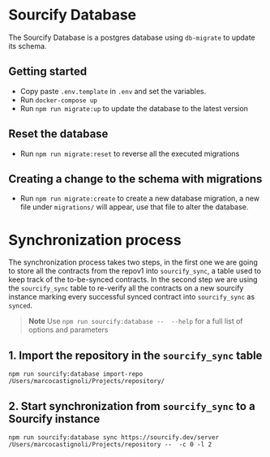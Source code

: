 # Sourcify Database

The Sourcify Database is a postgres database using `db-migrate` to update its schema.

## Getting started

- Copy paste `.env.template` in `.env` and set the variables.
- Run `docker-compose up`
- Run `npm run migrate:up` to update the database to the latest version

## Reset the database

- Run `npm run migrate:reset` to reverse all the executed migrations

## Creating a change to the schema with migrations

- Run `npm run migrate:create` to create a new database migration, a new file under `migrations/` will appear, use that file to alter the database.

# Synchronization process

The synchronization process takes two steps, in the first one we are going to store all the contracts from the repov1 into `sourcify_sync`, a table used to keep track of the to-be-synced contracts. In the second step we are using the `sourcify_sync` table to re-verify all the contracts on a new sourcify instance marking every successful synced contract into `sourcify_sync` as `synced`.

> **Note**
> Use `npm run sourcify:database --  --help` for a full list of options and parameters

## 1. Import the repository in the `sourcify_sync` table

```
npm run sourcify:database import-repo /Users/marcocastignoli/Projects/repository/
```

## 2. Start synchronization from `sourcify_sync` to a Sourcify instance

```
npm run sourcify:database sync https://sourcify.dev/server /Users/marcocastignoli/Projects/repository --  -c 0 -l 2
```
